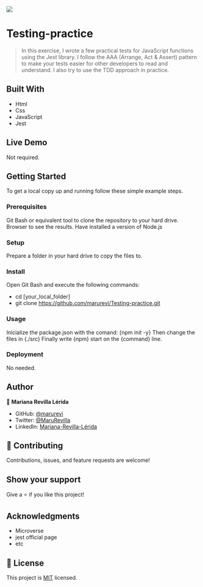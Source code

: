 
![](https://img.shields.io/badge/Microverse-blueviolet)

# Testing-practice
> In this exercise, I wrote a few practical tests for JavaScript functions using the Jest library. I follow the AAA (Arrange, Act & Assert) pattern to make your tests easier for other developers to read and understand. I also try to use the TDD approach in practice.

## Built With

- Html
- Css
- JavaScript
- Jest
## Live Demo

Not required.

## Getting Started

To get a local copy up and running follow these simple example steps.

### Prerequisites

Git Bash or equivalent tool to clone the repository to your hard drive.
Browser to see the results.
Have installed a version of Node.js

### Setup

Prepare a folder in your hard drive to copy the files to.

### Install

Open Git Bash and execute the following commands:
- cd [your_local_folder]
- git clone https://github.com/marurevi/Testing-practice.git

### Usage

Inicialize the package.json with the comand: 
{npm init -y}
Then change the files in {./src}
Finally write {npm} start on the {command} line.

### Deployment

No needed.

## Author

👤 **Mariana Revilla Lérida**

- GitHub: [@marurevi](https://github.com/marurevi)
- Twitter: [@MaruRevilla](https://twitter.com/MaruRevilla)
- LinkedIn: [Mariana-Revilla-Lérida](https://linkedin.com/in/mariana-revilla-lérida-a12aba143)

## 🤝 Contributing

Contributions, issues, and feature requests are welcome!

## Show your support

Give a ⭐️ if you like this project!

## Acknowledgments

- Microverse
- jest official page
- etc


## 📝 License

This project is [MIT](./MIT.md) licensed.

